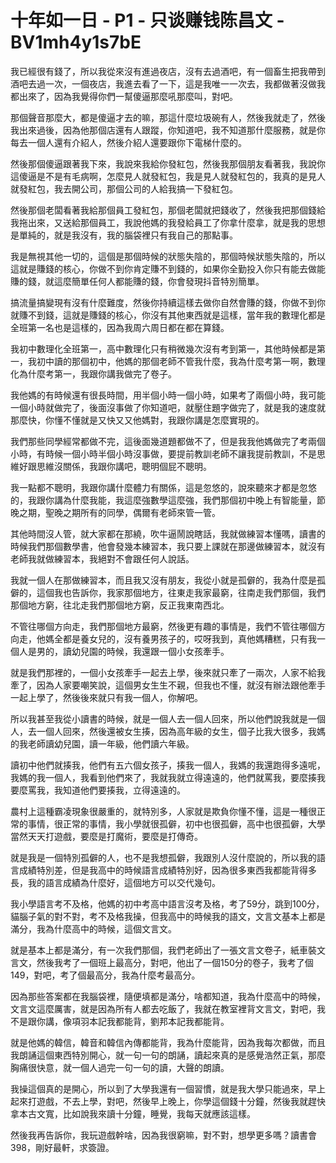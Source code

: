 # 十年如一日 - P1 - 只谈赚钱陈昌文 - BV1mh4y1s7bE

我已經很有錢了，所以我從來沒有進過夜店，沒有去過酒吧，有一個畜生把我帶到酒吧去過一次，一個夜店，我進去看了一下，這是我唯一一次去，我都做著沒做我都出來了，因為我覺得你們一幫傻逼那麼吼那麼叫，對吧。

那個聲音那麼大，都是傻逼才去的嘛，那這什麼垃圾碗有人，然後我就走了，然後我出來過後，因為他那個店還有人跟蹤，你知道吧，我不知道那什麼服務，就是你每去一個人還有介紹人，然後介紹人還要跟你下電梯什麼的。

然後那個傻逼跟著我下來，我說來我給你發紅包，然後我那個朋友看著我，我說你這傻逼是不是有毛病啊，怎麼見人就發紅包，我是見人就發紅包的，我真的是見人就發紅包，我去開公司，那個公司的人給我搞一下發紅包。

然後那個老闆看著我給那個員工發紅包，那個老闆就把錢收了，然後我把那個錢給我拖出來，又送給那個員工，我說他媽的我發給員工了你拿什麼拿，就是我的思想是單純的，就是我沒有，我的腦袋裡只有我自己的那點事。

我是無視其他一切的，這個是那個時候的狀態失陰的，那個時候狀態失陰的，所以這就是賺錢的核心，你做不到你肯定賺不到錢的，如果你全勤投入你只有能去做能賺的錢，就這麼簡單任何人都能賺的錢，你會發現抖音特別簡單。

搞流量搞變現有沒有什麼難度，然後你持續這樣去做你自然會賺的錢，你做不到你就賺不到錢，這就是賺錢的核心，你沒有其他東西就是這樣，當年我的數理化都是全班第一名也是這樣的，因為我周六周日都在都在算錢。

我初中數理化全班第一，高中數理化只有稍微幾次沒有考到第一，其他時候都是第一，我初中讀的那個初中，他媽的那個老師不管我什麼，我為什麼考第一啊，數理化為什麼考第一，我跟你講我做完了卷子。

我他媽的有時候還有很長時間，用半個小時一個小時，如果考了兩個小時，我可能一個小時就做完了，後面沒事做了你知道吧，就壓住題字做完了，就是我的速度就那麼快，你懂不懂就是又快又又他媽對，我跟你講是怎麼實現的。

我們那些同學經常都做不完，這後面幾道題都做不了，但是我我他媽做完了考兩個小時，有時候一個小時半個小時沒事做，要提前教訓老師不讓我提前教訓，不是思維好跟思維沒關係，我跟你講吧，聰明個屁不聰明。

我一點都不聰明，我跟你講什麼體力有關係，這是忽悠的，說來聽來才都是忽悠的，我跟你講為什麼我能，我這麼強數學這麼強，我們那個初中晚上有智能量，節晚之期，聖晚之期所有的同學，偶爾有老師來管一管。

其他時間沒人管，就大家都在那繞，吹牛逼鬧說瞎話，我就做練習本懂嗎，讀書的時候我們那個數學書，他會發幾本練習本，我只要上課就在那邊做練習本，就沒有老師我就做練習本，我絕對不會跟任何人說話。

我就一個人在那做練習本，而且我又沒有朋友，我從小就是孤僻的，我為什麼是孤僻的，這個我也告訴你，我家那個地方，往東走我家最窮，往南走我們那個，我們那個地方窮，往北走我們那個地方窮，反正我東南西北。

不管往哪個方向走，我們那個地方最窮，然後更有趣的事情是，我們不管往哪個方向走，他媽全都是養女兒的，沒有養男孩子的，哎呀我到，真他媽糟糕，只有我一個人是男的，讀幼兒園的時候，我還跟一個小女孩牽手。

就是我們那裡的，一個小女孩牽手一起去上學，後來就只牽了一兩次，人家不給我牽了，因為人家要嘲笑說，這個男女生生不親，但我也不懂，就沒有辦法跟他牽手一起上學了，然後後來就只有我一個人，你解吧。

所以我甚至我從小讀書的時候，就是一個人去一個人回來，所以他們說我就是一個人，去一個人回來，然後還被女生揍，因為高年級的女生，個子比我大很多，我媽的我老師讀幼兒園，讀一年級，他們讀六年級。

讀初中他們就揍我，他們有五六個女孩子，揍我一個人，我媽的我還跑得多遠呢，我媽的我一個人，我看到他們來了，我就我就立得遠遠的，他們就罵我，要麼揍我要麼罵我，我知道他們要揍我，立得遠遠的。

農村上這種霸凌現象很嚴重的，就特別多，人家就是欺負你懂不懂，這是一種很正常的事情，很正常的事情，我小學就很孤僻，初中也很孤僻，高中也很孤僻，大學當然天天打遊戲，要麼是打魔術，要麼是打傳奇。

就是我是一個特別孤僻的人，也不是我想孤僻，我跟別人沒什麼說的，所以我的語言成績特別差，但是我高中的時候語言成績特別好，因為很多東西我都能背得多長，我的語言成績為什麼好，這個地方可以交代幾句。

我小學語言考不及格，他媽的初中考高中語言沒考及格，考了59分，跳到100分，貓腦子氣的對不對，考不及格我操，但我高中的時候我的語文，文言文基本上都是滿分，我為什麼高中的時候，這個文言文。

就是基本上都是滿分，有一次我們那個，我們老師出了一張文言文卷子，紙車裝文言文，然後我考了一個班上最高分，對吧，他出了一個150分的卷子，我考了個149，對吧，考了個最高分，我為什麼考最高分。

因為那些答案都在我腦袋裡，隨便填都是滿分，啥都知道，我為什麼高中的時候，文言文這麼厲害，就是因為所有人都去吃飯了，我就在教室裡背文言文，對吧，我不是跟你講，像項羽本記我都能背，劉邦本記我都能背。

就是他媽的韓信，韓音和韓信內傳都能背，我為什麼能背，因為我每次都做，而且我朗誦這個東西特別開心，就一句一句的朗誦，讀起來真的是感覺浩然正氣，那麼胸痛很快意，就一個人過完一句一句的讀，大聲的朗讀。

我操這個真的是開心，所以到了大學我還有一個習慣，就是我大學只能過來，早上起來打遊戲，不去上學，對吧，然後早上晚上，你學這個錢十分鐘，然後我就趕快拿本古文寬，比如說我來讀十分鐘，睡覺，我每天就應該這樣。

然後我再告訴你，我玩遊戲幹啥，因為我很窮嘛，對不對，想學更多嗎？讀書會398，剛好最軒，求簽證。